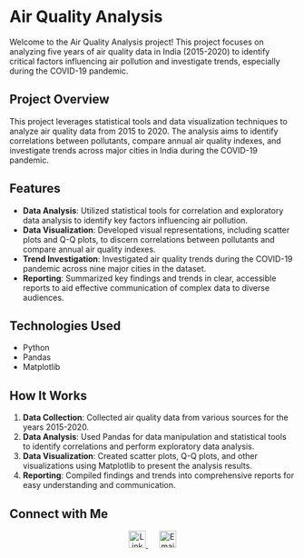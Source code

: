 # Air Quality Analysis

Welcome to the Air Quality Analysis project! This project focuses on analyzing five years of air quality data in India (2015-2020) to identify critical factors influencing air pollution and investigate trends, especially during the COVID-19 pandemic.

## Project Overview

This project leverages statistical tools and data visualization techniques to analyze air quality data from 2015 to 2020. The analysis aims to identify correlations between pollutants, compare annual air quality indexes, and investigate trends across major cities in India during the COVID-19 pandemic.

## Features

- **Data Analysis**: Utilized statistical tools for correlation and exploratory data analysis to identify key factors influencing air pollution.
- **Data Visualization**: Developed visual representations, including scatter plots and Q-Q plots, to discern correlations between pollutants and compare annual air quality indexes.
- **Trend Investigation**: Investigated air quality trends during the COVID-19 pandemic across nine major cities in the dataset.
- **Reporting**: Summarized key findings and trends in clear, accessible reports to aid effective communication of complex data to diverse audiences.

## Technologies Used

- Python
- Pandas
- Matplotlib

## How It Works

1. **Data Collection**: Collected air quality data from various sources for the years 2015-2020.
2. **Data Analysis**: Used Pandas for data manipulation and statistical tools to identify correlations and perform exploratory data analysis.
3. **Data Visualization**: Created scatter plots, Q-Q plots, and other visualizations using Matplotlib to present the analysis results.
4. **Reporting**: Compiled findings and trends into comprehensive reports for easy understanding and communication.

## Connect with Me

<p align="center">
  <a href="https://www.linkedin.com/in/abhigna-narra-05873b231/" target="_blank">
    <img height="30" src="https://img.shields.io/badge/LinkedIn-0077B5?style=for-the-badge&logo=linkedin&logoColor=white" alt="LinkedIn">
  </a>
  &nbsp;&nbsp;&nbsp;&nbsp;
  <a href="mailto:narraabhigna@gmail.com" target="_blank">
    <img height="30" src="https://img.shields.io/badge/Email-D14836?style=for-the-badge&logo=gmail&logoColor=white" alt="Email">
  </a>
</p>
